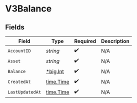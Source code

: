# V3Balance


## Fields

| Field                                       | Type                                        | Required                                    | Description                                 |
| ------------------------------------------- | ------------------------------------------- | ------------------------------------------- | ------------------------------------------- |
| `AccountID`                                 | *string*                                    | :heavy_check_mark:                          | N/A                                         |
| `Asset`                                     | *string*                                    | :heavy_check_mark:                          | N/A                                         |
| `Balance`                                   | [*big.Int](https://pkg.go.dev/math/big#Int) | :heavy_check_mark:                          | N/A                                         |
| `CreatedAt`                                 | [time.Time](https://pkg.go.dev/time#Time)   | :heavy_check_mark:                          | N/A                                         |
| `LastUpdatedAt`                             | [time.Time](https://pkg.go.dev/time#Time)   | :heavy_check_mark:                          | N/A                                         |